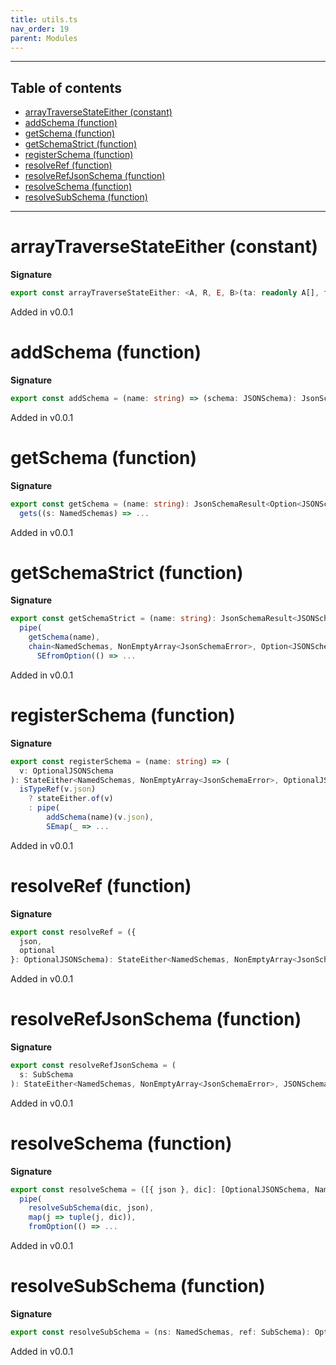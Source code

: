 ```yaml
---
title: utils.ts
nav_order: 19
parent: Modules
---
```


---

<h2 class="text-delta">Table of contents</h2>

- [arrayTraverseStateEither (constant)](#arraytraversestateeither-constant)
- [addSchema (function)](#addschema-function)
- [getSchema (function)](#getschema-function)
- [getSchemaStrict (function)](#getschemastrict-function)
- [registerSchema (function)](#registerschema-function)
- [resolveRef (function)](#resolveref-function)
- [resolveRefJsonSchema (function)](#resolverefjsonschema-function)
- [resolveSchema (function)](#resolveschema-function)
- [resolveSubSchema (function)](#resolvesubschema-function)

---

# arrayTraverseStateEither (constant)

**Signature**

```ts
export const arrayTraverseStateEither: <A, R, E, B>(ta: readonly A[], f: (a: A) => StateEither<R, E, B>) => StateEither<R, E, readonly B[]> = ...
```

Added in v0.0.1

# addSchema (function)

**Signature**

```ts
export const addSchema = (name: string) => (schema: JSONSchema): JsonSchemaResult<void> => ...
```

Added in v0.0.1

# getSchema (function)

**Signature**

```ts
export const getSchema = (name: string): JsonSchemaResult<Option<JSONSchema>> =>
  gets((s: NamedSchemas) => ...
```

Added in v0.0.1

# getSchemaStrict (function)

**Signature**

```ts
export const getSchemaStrict = (name: string): JsonSchemaResult<JSONSchema> =>
  pipe(
    getSchema(name),
    chain<NamedSchemas, NonEmptyArray<JsonSchemaError>, Option<JSONSchema>, JSONSchema>(
      SEfromOption(() => ...
```

Added in v0.0.1

# registerSchema (function)

**Signature**

```ts
export const registerSchema = (name: string) => (
  v: OptionalJSONSchema
): StateEither<NamedSchemas, NonEmptyArray<JsonSchemaError>, OptionalJSONSchema> =>
  isTypeRef(v.json)
    ? stateEither.of(v)
    : pipe(
        addSchema(name)(v.json),
        SEmap(_ => ...
```

Added in v0.0.1

# resolveRef (function)

**Signature**

```ts
export const resolveRef = ({
  json,
  optional
}: OptionalJSONSchema): StateEither<NamedSchemas, NonEmptyArray<JsonSchemaError>, OptionalJSONSchema> => ...
```

Added in v0.0.1

# resolveRefJsonSchema (function)

**Signature**

```ts
export const resolveRefJsonSchema = (
  s: SubSchema
): StateEither<NamedSchemas, NonEmptyArray<JsonSchemaError>, JSONSchema> => ...
```

Added in v0.0.1

# resolveSchema (function)

**Signature**

```ts
export const resolveSchema = ([{ json }, dic]: [OptionalJSONSchema, NamedSchemas]) =>
  pipe(
    resolveSubSchema(dic, json),
    map(j => tuple(j, dic)),
    fromOption(() => ...
```

Added in v0.0.1

# resolveSubSchema (function)

**Signature**

```ts
export const resolveSubSchema = (ns: NamedSchemas, ref: SubSchema): Option<JSONSchema> => ...
```

Added in v0.0.1
